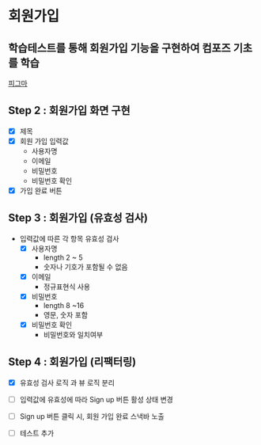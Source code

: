 # 회원가입

## 학습테스트를 통해 회원가입 기능을 구현하여 컴포즈 기초를 학습

[피그마](https://www.figma.com/design/OhrMuSgyoqk6nBty3BBA1u/%ED%95%99%EC%8A%B5-%ED%85%8C%EC%8A%A4%ED%8A%B8%EB%A1%9C-%EB%B0%B0%EC%9A%B0%EB%8A%94-Compose-%EB%AF%B8%EC%85%98-%EB%94%94%EC%9E%90%EC%9D%B8?node-id=69-814&p=f)

## Step 2 : 회원가입 화면 구현

- [x] 제목
- [x] 회원 가입 입력값
    - 사용자명
    - 이메일
    - 비밀번호
    - 비밀번호 확인
- [x] 가입 완료 버튼

## Step 3 : 회원가입 (유효성 검사)

- 입력값에 따른 각 항목 유효성 검사
    - [x] 사용자명
        - length 2 ~ 5
        - 숫자나 기호가 포함될 수 없음
    - [x] 이메일
        - 정규표현식 사용
    - [x] 비밀번호
        - length 8 ~16
        - 영문, 숫자 포함
    - [x] 비밀번호 확인
        - 비밀번호와 일치여부

## Step 4 : 회원가입 (리팩터링)

- [x] 유효성 검사 로직 과 뷰 로직 분리
- [ ] 입력값에 유효성에 따라 Sign up 버튼 활성 상태 변경
- [ ] Sign up 버튼 클릭 시, 회원 가입 완료 스낵바 노출
- [ ] 테스트 추가


